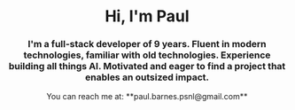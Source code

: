 <h1 align="center">Hi, I'm Paul</h1>
<h3 align="center">I'm a full-stack developer of 9 years. Fluent in modern technologies, familiar with old technologies. Experience building all things AI. Motivated and eager to find a project that enables an outsized impact.</h3>

<p align="center">You can reach me at: **paul.barnes.psnl@gmail.com**</p>

